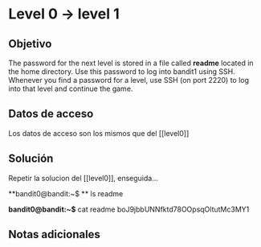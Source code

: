 # Level 0 -> level 1

## Objetivo
The password for the next level is stored in a file called **readme** located in the home directory. Use this password to log into bandit1 using SSH. Whenever you find a password for a level, use SSH (on port 2220) to log into that level and continue the game.

## Datos de acceso
Los datos de acceso son los mismos que del [[level0]]

## Solución
Repetir la solucion del [[level0]],  enseguida...

**bandit0@bandit:~$ ** ls
readme

**bandit0@bandit:~$** cat readme 
boJ9jbbUNNfktd78OOpsqOltutMc3MY1

## Notas adicionales
